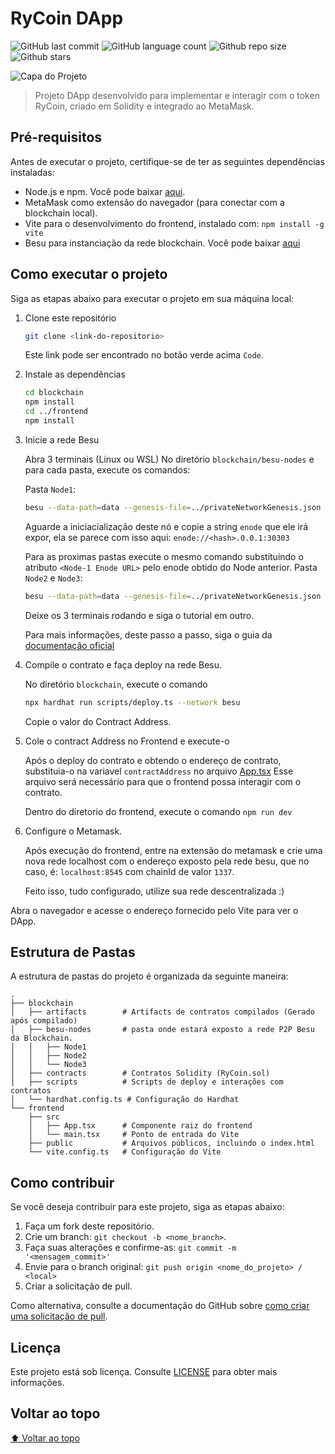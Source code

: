 # RyCoin DApp

![GitHub last commit](https://img.shields.io/github/last-commit/Ryrden/RyCoin)
![GitHub language count](https://img.shields.io/github/languages/count/Ryrden/RyCoin)
![Github repo size](https://img.shields.io/github/repo-size/Ryrden/RyCoin)
![Github stars](https://img.shields.io/github/stars/Ryrden/RyCoin?style=social)

![Capa do Projeto](https://github.com/user-attachments/assets/55173bda-e672-4183-b9ad-62ad1430a16c)


> Projeto DApp desenvolvido para implementar e interagir com o token RyCoin, criado em Solidity e integrado ao MetaMask.

## Pré-requisitos

Antes de executar o projeto, certifique-se de ter as seguintes dependências instaladas:

- Node.js e npm. Você pode baixar [aqui](https://nodejs.org/).
- MetaMask como extensão do navegador (para conectar com a blockchain local).
- Vite para o desenvolvimento do frontend, instalado com: `npm install -g vite`
- Besu para instanciação da rede blockchain. Você pode baixar [aqui](https://besu.hyperledger.org/private-networks/get-started/install)

## Como executar o projeto

Siga as etapas abaixo para executar o projeto em sua máquina local:

1. Clone este repositório

    ```bash
    git clone <link-do-repositorio>
    ```

    Este link pode ser encontrado no botão verde acima `Code`.

2. Instale as dependências

    ```bash
    cd blockchain
    npm install
    cd ../frontend
    npm install
    ```

3. Inicie a rede Besu

    Abra 3 terminais (Linux ou WSL) No diretório `blockchain/besu-nodes` e para cada pasta, execute os comandos:

    Pasta `Node1`:

    ```bash
    besu --data-path=data --genesis-file=../privateNetworkGenesis.json --miner-enabled --miner-coinbase f17f52151EbEF6C7334FAD080c5704D77216b732 --rpc-http-enabled --host-allowlist="*" --rpc-http-cors-origins="all"
    ```

    Aguarde a iniciacialização deste nó e copie a string `enode` que ele irá expor, ela se parece com isso aqui: `enode://<hash>.0.0.1:30303`

    Para as proximas pastas execute o mesmo comando substituindo o atributo `<Node-1 Enode URL>` pelo enode obtido do Node anterior.
    Pasta `Node2` e `Node3`:

    ```bash
    besu --data-path=data --genesis-file=../privateNetworkGenesis.json --bootnodes=<Node-1 Enode URL> --p2p-port=30304 --profile=ENTERPRISE
    ```

    Deixe os 3 terminais rodando e siga o tutorial em outro.

    Para mais informações, deste passo a passo, siga o guia da [documentação oficial](https://besu.hyperledger.org/private-networks/tutorials/ethash)

4. Compile o contrato e faça deploy na rede Besu.

    No diretório `blockchain`, execute o comando

    ```bash
    npx hardhat run scripts/deploy.ts --network besu
    ```

    Copie o valor do Contract Address.

5. Cole o contract Address no Frontend e execute-o

    Após o deploy do contrato e obtendo o endereço de contrato, substituia-o na variavel `contractAddress` no arquivo [App.tsx](./frontend/src/App.tsx)
    Esse arquivo será necessário para que o frontend possa interagir com o contrato.

    Dentro do diretorio do frontend, execute o comando `npm run dev`

6. Configure o Metamask.

    Após execução do frontend, entre na extensão do metamask e crie uma nova rede localhost com o endereço exposto pela rede besu, que no caso, é:
    `localhost:8545` com chainId de valor `1337`.

    Feito isso, tudo configurado, utilize sua rede descentralizada :)

Abra o navegador e acesse o endereço fornecido pelo Vite para ver o DApp.

## Estrutura de Pastas

A estrutura de pastas do projeto é organizada da seguinte maneira:

```text
.
├── blockchain
│   ├── artifacts        # Artifacts de contratos compilados (Gerado após compilado)
│   ├── besu-nodes       # pasta onde estará exposto a rede P2P Besu da Blockchain.
│   │   ├── Node1
│   │   ├── Node2
│   │   └── Node3
│   ├── contracts        # Contratos Solidity (RyCoin.sol)
│   ├── scripts          # Scripts de deploy e interações com contratos
│   └── hardhat.config.ts # Configuração do Hardhat
└── frontend
    ├── src
    │   ├── App.tsx      # Componente raiz do frontend
    │   └── main.tsx     # Ponto de entrada do Vite
    ├── public           # Arquivos públicos, incluindo o index.html
    └── vite.config.ts   # Configuração do Vite
```

## Como contribuir

Se você deseja contribuir para este projeto, siga as etapas abaixo:

1. Faça um fork deste repositório.
2. Crie um branch: `git checkout -b <nome_branch>`.
3. Faça suas alterações e confirme-as: `git commit -m '<mensagem_commit>'`
4. Envie para o branch original: `git push origin <nome_do_projeto> / <local>`
5. Criar a solicitação de pull.

Como alternativa, consulte a documentação do GitHub sobre [como criar uma solicitação de pull](https://help.github.com/en/github/collaborating-with-issues-and-pull-requests/creating-a-pull-request).

## Licença

Este projeto está sob licença. Consulte [LICENSE](LICENSE) para obter mais informações.

## Voltar ao topo

[⬆ Voltar ao topo](#rycoin-dapp)
